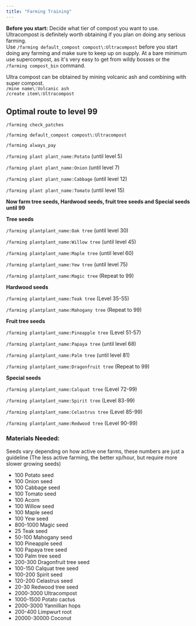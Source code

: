 ```yaml
---
title: "Farming Training"
---
```


**Before you start:** Decide what tier of compost you want to use. Ultracompost is definitely worth obtaining if you plan on doing any serious farming.\
Use `/farming default_compost compost\:Ultracompost` before you start doing any farming and make sure to keep up on supply. At a bare minimum use supercompost, as it's very easy to get from wildy bosses or the `/farming compost_bin` command.

Ultra compost can be obtained by mining volcanic ash and combining with super compost.\
`/mine name\:Volcanic ash`\
`/create item\:Ultracompost`

## Optimal route to level 99

`/farming check_patches`

`/farming default_compost compost\:Ultracompost`

`/farming always_pay`

`/farming plant plant_name:Potato` (until level 5)

`/farming plant plant_name:Onion` (until level 7)

`/farming plant plant_name:Cabbage` (until level 12)

`/farming plant plant_name:Tomato` (until level 15)

**Now farm tree seeds, Hardwood seeds, fruit tree seeds and Special seeds until 99**

**Tree seeds**

`/farming plantplant_name:Oak tree` (until level 30)

`/farming plantplant_name:Willow tree` (until level 45)

`/farming plantplant_name:Maple tree` (until level 60)

`/farming plantplant_name:Yew tree` (until level 75)

`/farming plantplant_name:Magic tree` (Repeat to 99)

**Hardwood seeds**

`/farming plantplant_name:Teak tree` (Level 35-55)

`/farming plantplant_name:Mahogany tree` (Repeat to 99)

**Fruit tree seeds**

`/farming plantplant_name:Pineapple tree` (Level 51-57)

`/farming plantplant_name:Papaya tree` (until level 68)

`/farming plantplant_name:Palm tree` (until level 81)

`/farming plantplant_name:Dragonfruit tree` (Repeat to 99)

**Special seeds**

`/farming plantplant_name:Calquat tree` (Level 72-99)

`/farming plantplant_name:Spirit tree` (Level 83-99)

`/farming plantplant_name:Celastrus tree` (Level 85-99)

`/farming plantplant_name:Redwood tree` (Level 90-99)

### **Materials Needed:**

Seeds vary depending on how active one farms, these numbers are just a guideline (The less active farming, the better xp/hour, but require more slower growing seeds)

- 100 Potato seed
- 100 Onion seed
- 100 Cabbage seed
- 100 Tomato seed
- 100 Acorn
- 100 Willow seed
- 100 Maple seed
- 100 Yew seed
- 800-1000 Magic seed
- 25 Teak seed
- 50-100 Mahogany seed
- 100 Pineapple seed
- 100 Papaya tree seed
- 100 Palm tree seed
- 200-300 Dragonfruit tree seed
- 100-150 Calquat tree seed
- 100-200 Spirit seed
- 120-200 Celastrus seed
- 20-30 Redwood tree seed
- 2000-3000 Ultracompost
- 1000-1500 Potato cactus
- 2000-3000 Yannillian hops
- 200-400 Limpwurt root
- 20000-30000 Coconut

